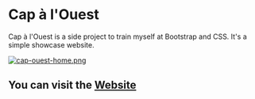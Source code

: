 # Cap à l'Ouest

Cap à l'Ouest is a side project to train myself at Bootstrap and CSS. It's a simple showcase website. 

[![cap-ouest-home.png](https://i.postimg.cc/LssYqzkW/cap-ouest-home.png)](https://postimg.cc/ZW1K2vMP)

## You can visit the [Website](https://juliettecoetmeur.github.io/Ouest_project/)

